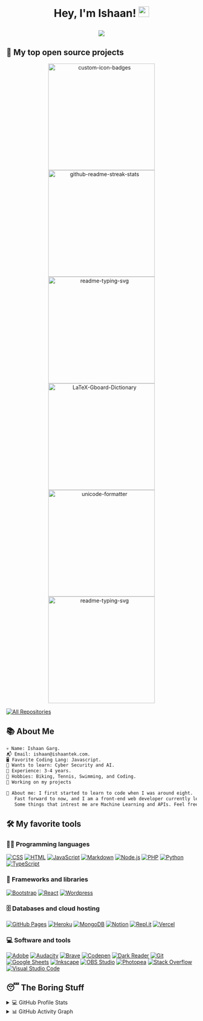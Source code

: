 <h1 align="center">Hey, I'm Ishaan!
<img src="https://media.giphy.com/media/hvRJCLFzcasrR4ia7z/giphy.gif" width="28">
    <br>
    <p align="center">
  <img src="https://readme-typing-svg.herokuapp.com/?lines=Front+End+Web+Developer;4%2B+Years+of+Coding+Experience;Always+Learning+New+Things&font=Fira%20Code&center=true&width=440&height=45&color=628fdb&vCenter=true&size=22"></a>
</p>
</h1>

## 📘 My top open source projects

<p align="center">
     <a href="https://github.com/ishaantek/iPage"><img width="282" src="https://denvercoder1-github-readme-stats.vercel.app/api/pin?username=ishaantek&repo=iPage&theme=react&bg_color=1F222E&title_color=628fdb&icon_color=F8D866&hide_border=true&show_icons=false" alt="custom-icon-badges"></a>
    <a href="https://github.com/ishaantek/Screensy"><img width="282" src="https://denvercoder1-github-readme-stats.vercel.app/api/pin/?username=ishaantek&repo=Screensy&theme=react&bg_color=1F222E&title_color=628fdb&icon_color=F8D866&hide_border=true&show_icons=false" alt="github-readme-streak-stats"></a>
  <a href="https://github.com/ishaantek/blazex"><img width="282" src="https://denvercoder1-github-readme-stats.vercel.app/api/pin/?username=ishaantek&repo=blazex&hide_border=true&bg_color=1F222E&title_color=628fdb&icon_color=F8D866&theme=react&show_icons=false" alt="readme-typing-svg"></a>
  <a href="https://github.com/ishaantek/ishaantek.com"><img width="282" src="https://denvercoder1-github-readme-stats.vercel.app/api/pin/?username=ishaantek&repo=ishaantek.com&theme=react&bg_color=1F222E&title_color=628fdb&icon_color=F8D866&hide_border=true&show_icons=false" alt="LaTeX-Gboard-Dictionary"></a>
  <a href="https://github.com/ishaantek/planets-facts-site"><img width="282" src="https://denvercoder1-github-readme-stats.vercel.app/api/pin/?username=ishaantek&repo=planets-facts-site&theme=react&bg_color=1F222E&title_color=628fdb&icon_color=F8D866&hide_border=true&show_icons=false" alt="unicode-formatter"></a>
  <a href="https://github.com/ishaantek/account-sharer"><img width="282" src="https://denvercoder1-github-readme-stats.vercel.app/api/pin/?username=ishaantek&repo=account-sharer&hide_border=true&bg_color=1F222E&title_color=628fdb&icon_color=F8D866&theme=react&show_icons=false" alt="readme-typing-svg"></a>
</p>

<p align="left">
  <a href="https://github.com/ishaantek?tab=repositories&sort=stargazers"><img alt="All Repositories" title="All Repositories" src="https://custom-icon-badges.herokuapp.com/badge/-All%20Repos-2962FF?style=for-the-badge&logoColor=white&logo=repo"/></a>
</p>

## 📚 About Me

```diff 
💀 Name: Ishaan Garg.
📬 Email: ishaan@ishaantek.com.
🖥️ Favorite Coding Lang: Javascript.
👾 Wants to learn: Cyber Security and AI.
💼 Experience: 3-4 years.
🌳 Hobbies: Biking, Tennis, Swimming, and Coding.
🔭 Working on my projects

📜 About me: I first started to learn to code when I was around eight. 
   Fast forward to now, and I am a front-end web developer currently learning multiple JS frameworks. 
   Some things that intrest me are Machine Learning and APIs. Feel free to contact me anytime!
```

## 🛠️ My favorite tools

### 👨‍💻 Programming languages

<p>
    <a href="https://github.com/search?q=user%3ADenverCoder1+language%3Acss"><img alt="CSS" src="https://img.shields.io/badge/CSS-1572B6.svg?logo=css3&logoColor=white"></a>
    <a href="https://github.com/search?q=user%3ADenverCoder1+language%3Ahtml"><img alt="HTML" src="https://img.shields.io/badge/HTML-E34F26.svg?logo=html5&logoColor=white"></a>
    <a href="https://github.com/search?q=user%3ADenverCoder1+language%3Ajavascript"><img alt="JavaScript" src="https://img.shields.io/badge/JavaScript-F7DF1E.svg?logo=javascript&logoColor=black"></a>
    <a href="https://github.com/search?q=user%3ADenverCoder1+language%3Amarkdown"><img alt="Markdown" src="https://img.shields.io/badge/Markdown-000000.svg?logo=markdown&logoColor=white"></a>
    <a href="https://github.com/search?q=user%3ADenverCoder1+language%3Ajavascript"><img alt="Node.js" src="https://img.shields.io/badge/Node.js-43853D.svg?logo=node.js&logoColor=white"></a>
    <a href="https://github.com/search?q=user%3ADenverCoder1+language%3Aphp"><img alt="PHP" src="https://img.shields.io/badge/PHP-777BB4.svg?logo=php&logoColor=white"></a>
    <a href="https://github.com/search?q=user%3ADenverCoder1+language%3Apython"><img alt="Python" src="https://img.shields.io/badge/Python-14354C.svg?logo=python&logoColor=white"></a>
    <a href="https://github.com/search?q=user%3ADenverCoder1+language%3AtypeScript"><img alt="TypeScript" src="https://img.shields.io/badge/TypeScript-007ACC.svg?logo=typescript&logoColor=white"></a>
</p>

### 🧰 Frameworks and libraries

<p>
    <a href="#"><img alt="Bootstrap" src="https://img.shields.io/badge/Bootstrap-7952B3.svg?logo=bootstrap&logoColor=white"></a>
    <a href="#"><img alt="React" src="https://img.shields.io/badge/React-20232a.svg?logo=react&logoColor=%2361DAFB"></a>
    <a href="#"><img alt="Wordpress" src="https://img.shields.io/badge/Wordpress-21759B?logo=wordpress&logoColor=white"></a>
</p>

### 🗄️ Databases and cloud hosting

<p>
    <a href="#"><img alt="GitHub Pages" src="https://img.shields.io/badge/GitHub%20Pages-327FC7.svg?logo=github&logoColor=white"></a>
    <a href="#"><img alt="Heroku" src="https://img.shields.io/badge/Heroku-430098.svg?logo=heroku&logoColor=white"></a>
    <a href="#"><img alt="MongoDB" src ="https://img.shields.io/badge/MongoDB-4ea94b.svg?logo=mongodb&logoColor=white"></a>
    <a href="#"><img alt="Notion" src="https://img.shields.io/badge/Notion-010101.svg?logo=notion&logoColor=white"></a>
    <a href="#"><img alt="Repl.it" src="https://img.shields.io/badge/Repl.it-0D101E.svg?logo=Replit&logoColor=white"></a>
    <a href="#"><img alt="Vercel" src="https://img.shields.io/badge/Vercel-000000.svg?logo=vercel&logoColor=white"></a>
</p>

### 💻 Software and tools

<p>
    <a href="#"><img alt="Adobe" src="https://img.shields.io/badge/Adobe-FF0000.svg?logo=adobe&logoColor=white"></a>
    <a href="#"><img alt="Audacity" src="https://img.shields.io/badge/-Audacity-0000CC?logo=audacity&logoColor=white"></a>
    <a href="#"><img alt="Brave" src="https://img.shields.io/badge/-Brave-FB542B?logo=brave&logoColor=white"></a>
    <a href="#"><img alt="Codepen" src="https://img.shields.io/badge/Codepen-000000.svg?logo=codepen&logoColor=white"></a>
    <a href="#"><img alt="Dark Reader" src="https://img.shields.io/badge/-Dark%20Reader-141E24?logo=dark-reader&logoColor=white"></a>
    <a href="#"><img alt="Git" src="https://img.shields.io/badge/Git-F05033.svg?logo=git&logoColor=white"></a>
    <a href="#"><img alt="Google Sheets" src="https://img.shields.io/badge/Google%20Sheets-34A853.svg?logo=google%20sheets&logoColor=white"></a>
    <a href="#"><img alt="Inkscape" src="https://img.shields.io/badge/Inkscape-000000?logo=Inkscape&logoColor=white"></a>
    <a href="#"><img alt="OBS Studio" src="https://img.shields.io/badge/-OBS%20Studio-302E31?logo=obs-studio&logoColor=white"></a>
    <a href="#"><img alt="Photopea" src="https://img.shields.io/badge/Photopea-18A497?logo=photopea&logoColor=white"></a>
    <a href="#"><img alt="Stack Overflow" src="https://img.shields.io/badge/-Stack%20Overflow-FE7A16?logo=stack-overflow&logoColor=white"></a>
    <a href="#"><img alt="Visual Studio Code" src="https://img.shields.io/badge/Visual%20Studio%20Code-0078d7.svg?logo=visual-studio-code&logoColor=white"></a>
</p>

## 😴 The Boring Stuff
<details> 
  <summary>💻 GitHub Profile Stats</summary>
  <br/>
    <p align = "center"><img src="https://github-readme-stats.vercel.app/api?username=ishaantek&show_icons=true&theme=tokyonight" /></p>

<p align="center"> <img src="https://github-readme-stats.vercel.app/api/top-langs/?username=ishaantek&layout=compact&theme=blueberry" /></p>
  <br/>
  <b>Note:</b> Top languages is only a metric of the languages my public code consists of and doesn't reflect experience or skill level.
</details>

<details>
  <summary>📊 GitHub Activity Graph</summary>
  <br/>

<!--START_SECTION:activity-->
<p align = "center"><img src="https://activity-graph.herokuapp.com/graph?username=ishaantek&theme=material-palenight"></p>
<!--END_SECTION:activity-->
</details>



